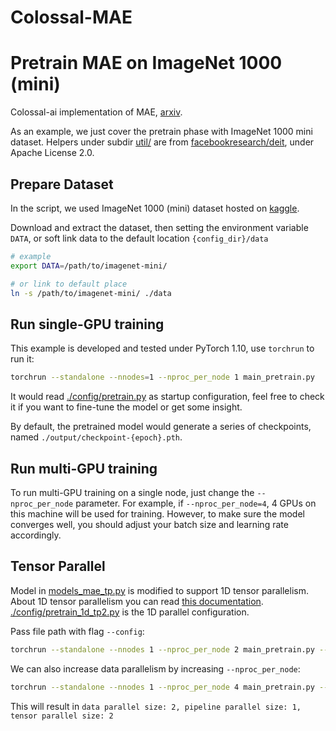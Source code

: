 Colossal-MAE
============

# Pretrain MAE on ImageNet 1000 (mini)

Colossal-ai implementation of MAE, [arxiv](https//arxiv.org/abs/2111.06377).

As an example, we just cover the pretrain phase with ImageNet 1000
mini dataset. Helpers under subdir [util/](./util/) are from
[facebookresearch/deit](https://github.com/facebookresearch/deit),
under Apache License 2.0.

## Prepare Dataset

In the script, we used ImageNet 1000 (mini) dataset hosted on 
[kaggle](https://www.kaggle.com/datasets/ifigotin/imagenetmini-1000/discussion).

Download and extract the dataset, then setting the environment
variable `DATA`, or soft link data to the default location `{config_dir}/data`

```bash
# example
export DATA=/path/to/imagenet-mini/

# or link to default place
ln -s /path/to/imagenet-mini/ ./data
```

## Run single-GPU training

This example is developed and tested under PyTorch 1.10, use `torchrun`
to run it:

```bash
torchrun --standalone --nnodes=1 --nproc_per_node 1 main_pretrain.py
```

It would read [./config/pretrain.py](./config/pretrain.py) as startup
configuration, feel free to check it if you want to fine-tune the model
or get some insight.

By default, the pretrained model would generate a series of checkpoints, named
`./output/checkpoint-{epoch}.pth`.


## Run multi-GPU training

To run multi-GPU training on a single node, just change the `--nproc_per_node`
parameter. For example, if `--nproc_per_node=4`, 4 GPUs on this machine will be
used for training. However, to make sure the model converges well, you should 
adjust your batch size and learning rate accordingly.


## Tensor Parallel

Model in [models_mae_tp.py](./models_mae_tp.py) is modified to support 1D tensor parallelism.
About 1D tensor parallelism you can read [this documentation](https://www.colossalai.org/docs/features/1D_tensor_parallel).
[./config/pretrain_1d_tp2.py](./config/pretrain_1d_tp2.py) is the 1D parallel configuration.

Pass file path with flag `--config`:

```bash
torchrun --standalone --nnodes 1 --nproc_per_node 2 main_pretrain.py --config ./config/pretrain_1d_tp2.py 
```

We can also increase data parallelism by increasing `--nproc_per_node`:

```bash
torchrun --standalone --nnodes 1 --nproc_per_node 4 main_pretrain.py --config ./config/pretrain_1d_tp2.py 
```

This will result in `data parallel size: 2, pipeline parallel size: 1, tensor parallel size: 2`



